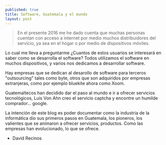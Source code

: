 ```yaml
---
published: true
title: Software, Guatemala y el mundo
layout: post
---
```

> En el presente 2016 me he dado cuenta que muchas personas cuentan con acceso a internet por medio muchos distribuidores del servicio, ya sea en el hogar o por medio de dispositivos móviles.

Lo cual me lleva a preguntarme ¿Cuantos de estos usuarios se interesará en saber como se desarrolla el software? Todos utilizamos el software en muchos dispositivos, y varios nos dedicamos a desarrollar software.

Hay empresas que se dedican al desarollo de software para terceros "outsourcing" tales como byte, otros que son adquiridos por empresas extranjeras, como por ejemplo bluekite ahora como Xoom.

Guatemaltecos han decidido dar el paso al mundo e ir a ofrecer servicios tecnológicos, Luis Von Ahn creo el servicio captcha y encontre un humilde comprador... google.

La intención de este blog es poder documentar como la industria de la informática dio sus primeros pasos en Guatemala, los pioneros, los valientes que se animaron a ofrecer servicios, productos. Como las empresas han evolucionado, lo que se ofrece.

- David Recinos 




